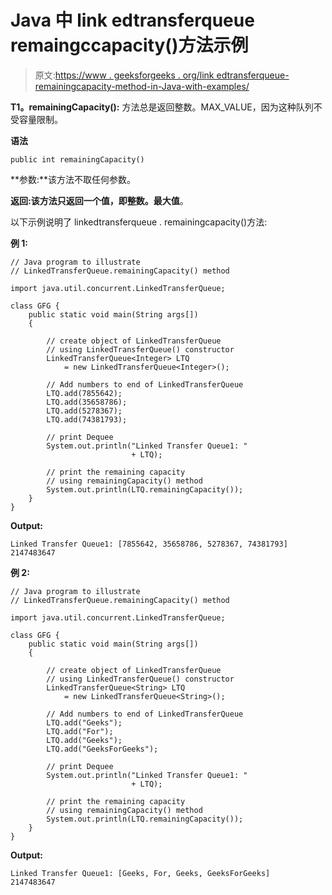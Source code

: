 # Java 中 link edtransferqueue remaingccapacity()方法示例

> 原文:[https://www . geeksforgeeks . org/link edtransferqueue-remainingcapacity-method-in-Java-with-examples/](https://www.geeksforgeeks.org/linkedtransferqueue-remainingcapacity-method-in-java-with-examples/)

**T1。remainingCapacity():** 方法总是返回整数。MAX_VALUE，因为这种队列不受容量限制。

**语法**

```
public int remainingCapacity()
```

**参数:**该方法不取任何参数。

**返回:**该方法只返回一个值，即**整数。最大值**。

以下示例说明了 linkedtransferqueue . remainingcapacity()方法:

**例 1:**

```
// Java program to illustrate
// LinkedTransferQueue.remainingCapacity() method

import java.util.concurrent.LinkedTransferQueue;

class GFG {
    public static void main(String args[])
    {

        // create object of LinkedTransferQueue
        // using LinkedTransferQueue() constructor
        LinkedTransferQueue<Integer> LTQ
            = new LinkedTransferQueue<Integer>();

        // Add numbers to end of LinkedTransferQueue
        LTQ.add(7855642);
        LTQ.add(35658786);
        LTQ.add(5278367);
        LTQ.add(74381793);

        // print Dequee
        System.out.println("Linked Transfer Queue1: "
                           + LTQ);

        // print the remaining capacity
        // using remainingCapacity() method
        System.out.println(LTQ.remainingCapacity());
    }
}
```

**Output:**

```
Linked Transfer Queue1: [7855642, 35658786, 5278367, 74381793]
2147483647

```

**例 2:**

```
// Java program to illustrate
// LinkedTransferQueue.remainingCapacity() method

import java.util.concurrent.LinkedTransferQueue;

class GFG {
    public static void main(String args[])
    {

        // create object of LinkedTransferQueue
        // using LinkedTransferQueue() constructor
        LinkedTransferQueue<String> LTQ
            = new LinkedTransferQueue<String>();

        // Add numbers to end of LinkedTransferQueue
        LTQ.add("Geeks");
        LTQ.add("For");
        LTQ.add("Geeks");
        LTQ.add("GeeksForGeeks");

        // print Dequee
        System.out.println("Linked Transfer Queue1: "
                           + LTQ);

        // print the remaining capacity
        // using remainingCapacity() method
        System.out.println(LTQ.remainingCapacity());
    }
}
```

**Output:**

```
Linked Transfer Queue1: [Geeks, For, Geeks, GeeksForGeeks]
2147483647

```